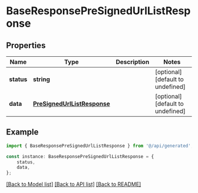 # BaseResponsePreSignedUrlListResponse


## Properties

Name | Type | Description | Notes
------------ | ------------- | ------------- | -------------
**status** | **string** |  | [optional] [default to undefined]
**data** | [**PreSignedUrlListResponse**](PreSignedUrlListResponse.md) |  | [optional] [default to undefined]

## Example

```typescript
import { BaseResponsePreSignedUrlListResponse } from '@/api/generated';

const instance: BaseResponsePreSignedUrlListResponse = {
    status,
    data,
};
```

[[Back to Model list]](../README.md#documentation-for-models) [[Back to API list]](../README.md#documentation-for-api-endpoints) [[Back to README]](../README.md)
